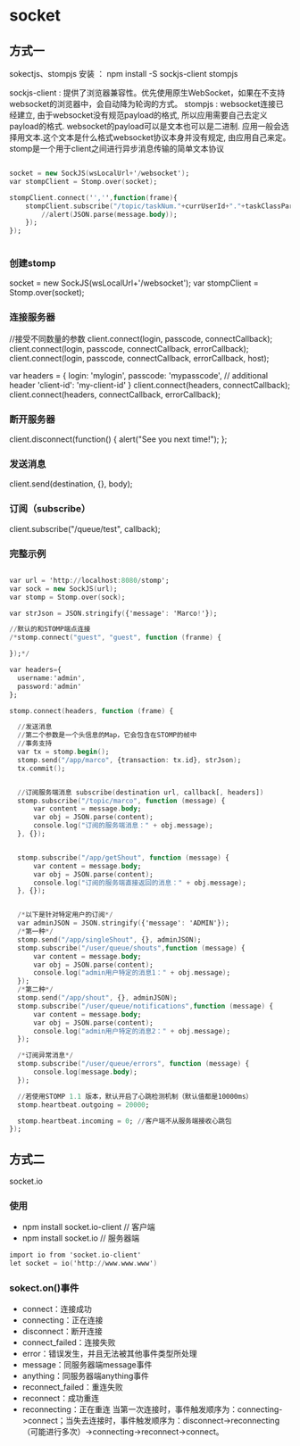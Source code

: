 
# socket

## 方式一

sokectjs、stompjs
安装 ： npm install -S sockjs-client stompjs

sockjs-client : 提供了浏览器兼容性。优先使用原生WebSocket，如果在不支持websocket的浏览器中，会自动降为轮询的方式。 
stompjs : websocket连接已经建立, 由于websocket没有规范payload的格式, 所以应用需要自己去定义payload的格式. websocket的payload可以是文本也可以是二进制. 应用一般会选择用文本.这个文本是什么格式websocket协议本身并没有规定, 由应用自己来定。 stomp是一个用于client之间进行异步消息传输的简单文本协议

``` a

socket = new SockJS(wsLocalUrl+'/websocket');
var stompClient = Stomp.over(socket);

stompClient.connect('','',function(frame){
    stompClient.subscribe("/topic/taskNum."+currUserId+"."+taskClassParent, function(message) {
        //alert(JSON.parse(message.body));
    });
});



```

### 创建stomp

socket = new SockJS(wsLocalUrl+'/websocket');
var stompClient = Stomp.over(socket);

### 连接服务器

//接受不同数量的参数
client.connect(login, passcode, connectCallback);
client.connect(login, passcode, connectCallback, errorCallback);
client.connect(login, passcode, connectCallback, errorCallback, host);

var headers = {
login: 'mylogin',
passcode: 'mypasscode',
// additional header
'client-id': 'my-client-id'
}
client.connect(headers, connectCallback);
client.connect(headers, connectCallback, errorCallback);

### 断开服务器

client.disconnect(function() {
  alert("See you next time!");
};

### 发送消息

client.send(destination, {}, body); 

### 订阅（subscribe）

client.subscribe("/queue/test", callback);

### 完整示例

``` a

var url = 'http://localhost:8080/stomp';
var sock = new SockJS(url);
var stomp = Stomp.over(sock);

var strJson = JSON.stringify({'message': 'Marco!'});

//默认的和STOMP端点连接
/*stomp.connect("guest", "guest", function (franme) {

});*/

var headers={
  username:'admin',
  password:'admin'
};

stomp.connect(headers, function (frame) {

  //发送消息
  //第二个参数是一个头信息的Map，它会包含在STOMP的帧中
  //事务支持
  var tx = stomp.begin();
  stomp.send("/app/marco", {transaction: tx.id}, strJson);
  tx.commit();


  //订阅服务端消息 subscribe(destination url, callback[, headers])
  stomp.subscribe("/topic/marco", function (message) {
      var content = message.body;
      var obj = JSON.parse(content);
      console.log("订阅的服务端消息：" + obj.message);
  }, {});


  stomp.subscribe("/app/getShout", function (message) {
      var content = message.body;
      var obj = JSON.parse(content);
      console.log("订阅的服务端直接返回的消息：" + obj.message);
  }, {});


  /*以下是针对特定用户的订阅*/
  var adminJSON = JSON.stringify({'message': 'ADMIN'});
  /*第一种*/
  stomp.send("/app/singleShout", {}, adminJSON);
  stomp.subscribe("/user/queue/shouts",function (message) {
      var content = message.body;
      var obj = JSON.parse(content);
      console.log("admin用户特定的消息1：" + obj.message);
  });
  /*第二种*/
  stomp.send("/app/shout", {}, adminJSON);
  stomp.subscribe("/user/queue/notifications",function (message) {
      var content = message.body;
      var obj = JSON.parse(content);
      console.log("admin用户特定的消息2：" + obj.message);
  });

  /*订阅异常消息*/
  stomp.subscribe("/user/queue/errors", function (message) {
      console.log(message.body);
  });

  //若使用STOMP 1.1 版本，默认开启了心跳检测机制（默认值都是10000ms）
  stomp.heartbeat.outgoing = 20000;

  stomp.heartbeat.incoming = 0; //客户端不从服务端接收心跳包
});
```

## 方式二

socket.io

### 使用

* npm install socket.io-client // 客户端
* npm install socket.io // 服务器端

``` a
import io from 'socket.io-client'
let socket = io('http://www.www.www')

```

### sokect.on()事件

* connect：连接成功
* connecting：正在连接
* disconnect：断开连接
* connect_failed：连接失败
* error：错误发生，并且无法被其他事件类型所处理
* message：同服务器端message事件
* anything：同服务器端anything事件
* reconnect_failed：重连失败
* reconnect：成功重连
* reconnecting：正在重连
当第一次连接时，事件触发顺序为：connecting->connect；当失去连接时，事件触发顺序为：disconnect->reconnecting（可能进行多次）->connecting->reconnect->connect。